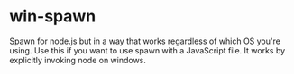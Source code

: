 win-spawn
=========

Spawn for node.js but in a way that works regardless of which OS you're using.  Use this if you want to use spawn with a JavaScript file.  It works by explicitly invoking node on windows.